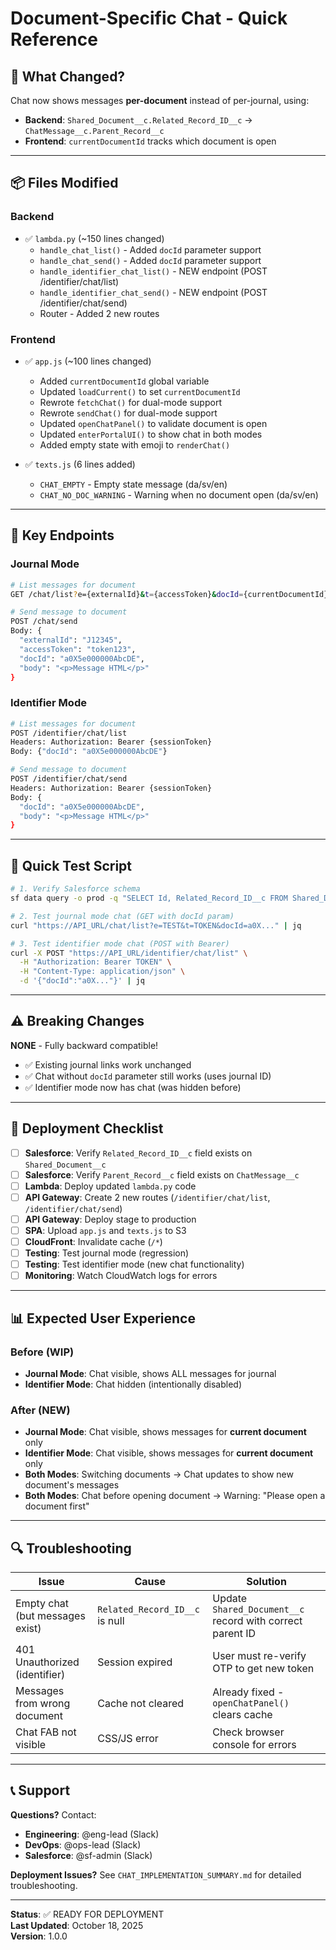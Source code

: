 # Document-Specific Chat - Quick Reference

## 🎯 What Changed?

Chat now shows messages **per-document** instead of per-journal, using:
- **Backend**: `Shared_Document__c.Related_Record_ID__c` → `ChatMessage__c.Parent_Record__c`
- **Frontend**: `currentDocumentId` tracks which document is open

---

## 📦 Files Modified

### Backend
- ✅ `lambda.py` (~150 lines changed)
  - `handle_chat_list()` - Added `docId` parameter support
  - `handle_chat_send()` - Added `docId` parameter support
  - `handle_identifier_chat_list()` - NEW endpoint (POST /identifier/chat/list)
  - `handle_identifier_chat_send()` - NEW endpoint (POST /identifier/chat/send)
  - Router - Added 2 new routes

### Frontend
- ✅ `app.js` (~100 lines changed)
  - Added `currentDocumentId` global variable
  - Updated `loadCurrent()` to set `currentDocumentId`
  - Rewrote `fetchChat()` for dual-mode support
  - Rewrote `sendChat()` for dual-mode support
  - Updated `openChatPanel()` to validate document is open
  - Updated `enterPortalUI()` to show chat in both modes
  - Added empty state with emoji to `renderChat()`

- ✅ `texts.js` (6 lines added)
  - `CHAT_EMPTY` - Empty state message (da/sv/en)
  - `CHAT_NO_DOC_WARNING` - Warning when no document open (da/sv/en)

---

## 🔑 Key Endpoints

### Journal Mode
```bash
# List messages for document
GET /chat/list?e={externalId}&t={accessToken}&docId={currentDocumentId}

# Send message to document
POST /chat/send
Body: {
  "externalId": "J12345",
  "accessToken": "token123",
  "docId": "a0X5e000000AbcDE",
  "body": "<p>Message HTML</p>"
}
```

### Identifier Mode
```bash
# List messages for document
POST /identifier/chat/list
Headers: Authorization: Bearer {sessionToken}
Body: {"docId": "a0X5e000000AbcDE"}

# Send message to document
POST /identifier/chat/send
Headers: Authorization: Bearer {sessionToken}
Body: {
  "docId": "a0X5e000000AbcDE",
  "body": "<p>Message HTML</p>"
}
```

---

## 🧪 Quick Test Script

```bash
# 1. Verify Salesforce schema
sf data query -o prod -q "SELECT Id, Related_Record_ID__c FROM Shared_Document__c LIMIT 1" -t

# 2. Test journal mode chat (GET with docId param)
curl "https://API_URL/chat/list?e=TEST&t=TOKEN&docId=a0X..." | jq

# 3. Test identifier mode chat (POST with Bearer)
curl -X POST "https://API_URL/identifier/chat/list" \
  -H "Authorization: Bearer TOKEN" \
  -H "Content-Type: application/json" \
  -d '{"docId":"a0X..."}' | jq
```

---

## ⚠️ Breaking Changes

**NONE** - Fully backward compatible!
- ✅ Existing journal links work unchanged
- ✅ Chat without `docId` parameter still works (uses journal ID)
- ✅ Identifier mode now has chat (was hidden before)

---

## 🚀 Deployment Checklist

- [ ] **Salesforce**: Verify `Related_Record_ID__c` field exists on `Shared_Document__c`
- [ ] **Salesforce**: Verify `Parent_Record__c` field exists on `ChatMessage__c`
- [ ] **Lambda**: Deploy updated `lambda.py` code
- [ ] **API Gateway**: Create 2 new routes (`/identifier/chat/list`, `/identifier/chat/send`)
- [ ] **API Gateway**: Deploy stage to production
- [ ] **SPA**: Upload `app.js` and `texts.js` to S3
- [ ] **CloudFront**: Invalidate cache (`/*`)
- [ ] **Testing**: Test journal mode (regression)
- [ ] **Testing**: Test identifier mode (new chat functionality)
- [ ] **Monitoring**: Watch CloudWatch logs for errors

---

## 📊 Expected User Experience

### Before (WIP)
- **Journal Mode**: Chat visible, shows ALL messages for journal
- **Identifier Mode**: Chat hidden (intentionally disabled)

### After (NEW)
- **Journal Mode**: Chat visible, shows messages for **current document** only
- **Identifier Mode**: Chat visible, shows messages for **current document** only
- **Both Modes**: Switching documents → Chat updates to show new document's messages
- **Both Modes**: Chat before opening document → Warning: "Please open a document first"

---

## 🔍 Troubleshooting

| Issue | Cause | Solution |
|-------|-------|----------|
| Empty chat (but messages exist) | `Related_Record_ID__c` is null | Update `Shared_Document__c` record with correct parent ID |
| 401 Unauthorized (identifier) | Session expired | User must re-verify OTP to get new token |
| Messages from wrong document | Cache not cleared | Already fixed - `openChatPanel()` clears cache |
| Chat FAB not visible | CSS/JS error | Check browser console for errors |

---

## 📞 Support

**Questions?** Contact:
- **Engineering**: @eng-lead (Slack)
- **DevOps**: @ops-lead (Slack)
- **Salesforce**: @sf-admin (Slack)

**Deployment Issues?** See `CHAT_IMPLEMENTATION_SUMMARY.md` for detailed troubleshooting.

---

**Status**: ✅ READY FOR DEPLOYMENT  
**Last Updated**: October 18, 2025  
**Version**: 1.0.0
